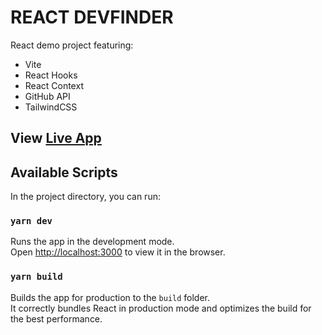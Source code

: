 # REACT DEVFINDER

React demo project featuring:
* Vite
* React Hooks
* React Context
* GitHub API
* TailwindCSS

## View [Live App](https://react-devfinder-demo.netlify.app/)

## Available Scripts

In the project directory, you can run:

### `yarn dev`

Runs the app in the development mode.\
Open [http://localhost:3000](http://localhost:3000) to view it in the browser.

### `yarn build`

Builds the app for production to the `build` folder.\
It correctly bundles React in production mode and optimizes the build for the best performance.
